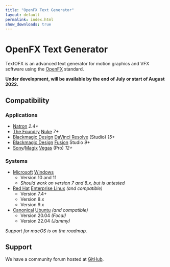 ```yaml
---
title: "OpenFX Text Generator"
layout: default
permalink: index.html
show_downloads: true
---
```


# OpenFX Text Generator

TextOFX is an advanced text generator for motion graphics and VFX software using the [OpenFX](http://openeffects.org/) standard.

**Under development, will be available by the end of July or start of August 2022.**

## Compatibility

### Applications

* [Natron](https://natrongithub.github.io/) *2.4+*
* [The Foundry](https://www.foundry.com/) [Nuke](https://www.foundry.com/products/nuke) *7+*
* [Blackmagic Design](https://blackmagicdesign.com) [DaVinci Resolve](https://www.blackmagicdesign.com/products/davinciresolve) (Studio) *15+*
* [Blackmagic Design](https://blackmagicdesign.com) [Fusion](https://www.blackmagicdesign.com/no/products/fusion) Studio *9+*
* [Sony](https://www.sonycreativesoftware.com/)/[Magix](https://www.magix.com/) [Vegas](https://www.vegascreativesoftware.com/) (Pro) *12+*

### Systems

* [Microsoft](https://microsoft.com) [Windows](https://www.microsoft.com/en-us/windows)
  * Version 10 and 11
  * *Should work on version 7 and 8.x, but is untested*
* [Red Hat](https://redhat.com/) [Enterprise Linux](https://www.redhat.com/en/technologies/linux-platforms/enterprise-linux) *(and compatible)*
  * Version 7.4+
  * Version 8.x
  * Version 9.x
* [Canonical](https://www.canonical.com) [Ubuntu](https://ubuntu.com) *(and compatible)*
  * Version 20.04 *(Focal)*
  * Version 22.04 *(Jammy)*

*Support for macOS is on the roadmap.*

## Support

We have a community forum hosted at [GitHub](https://github.com/nettstudio/text.openfx.no/discussions).
